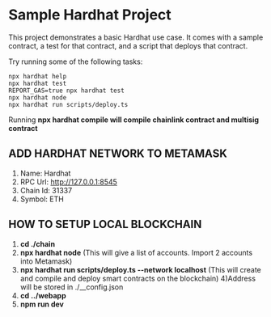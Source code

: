 # Sample Hardhat Project

This project demonstrates a basic Hardhat use case. It comes with a sample contract, a test for that contract, and a script that deploys that contract.

Try running some of the following tasks:

```shell
npx hardhat help
npx hardhat test
REPORT_GAS=true npx hardhat test
npx hardhat node
npx hardhat run scripts/deploy.ts
```
Running <b>npx hardhat compile will compile chainlink contract and multisig contract</b>

## ADD HARDHAT NETWORK TO METAMASK
1) Name: Hardhat
2) RPC Url: http://127.0.0.1:8545
3) Chain Id: 31337
4) Symbol: ETH

## HOW TO SETUP LOCAL BLOCKCHAIN
1) <b>cd ./chain</b>
2) <b>npx hardhat node</b>  (This will give a list of accounts. Import 2 accounts into Metamask)
3) <b>npx hardhat run scripts/deploy.ts --network localhost</b>  (This will create and compile and deploy smart contracts on the blockchain)
4)Address will be stored in ./__config.json
5) <b>cd ../webapp</b>
6) <b>npm run dev</b>
